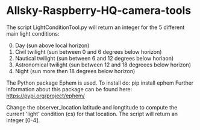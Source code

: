 # Allsky-Raspberry-HQ-camera-tools

The script LightConditionTool.py will return an integer for the 5 different main light conditions:

  0. Day (sun above local horizon)
  1. Civil twilight (sun between 0 and 6 degrees below horizon)
  2. Nautical twilight (sun between 6 and 12 degrees below horiaon)
  3. Astronomical twilight (sun between 12 and 18 degreees below horizon)
  4. Night (sun more then 18 degrees below horizon)

The Python package Ephem is used. To install do: pip install ephem
Further information about this package can be found here: https://pypi.org/project/ephem/

Change the observer_location latitude and longtitude to compute the current 'light' condition (cs) for that location.
The script will return an integer [0-4].
